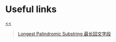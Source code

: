 # Useful links

[<<](../README.md)

>[Longest Palindromic Substring 最长回文字段](https://leetcode.wang/leetCode-5-Longest-Palindromic-Substring.html)

>[]()